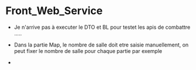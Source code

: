 # Front_Web_Service

- Je n'arrive pas à executer le DTO et BL pour testet les apis de combattre .....

- Dans la partie Map, le nombre de salle doit etre saisie manuellement, on peut fixer le nombre de salle pour chaque partie par exemple

-  